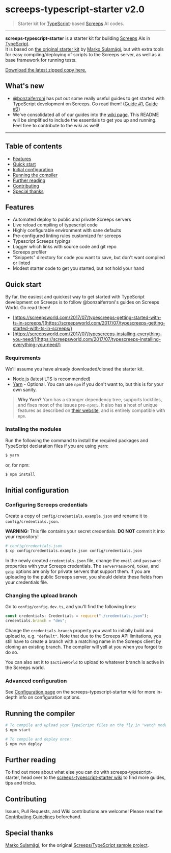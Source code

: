 # screeps-typescript-starter v2.0 

> Starter kit for [TypeScript](http://www.typescriptlang.org/)-based [Screeps](https://screeps.com/) AI codes.

---

**screeps-typescript-starter** is a starter kit for building [Screeps](https://screeps.com/) AIs in [TypeScript](http://www.typescriptlang.org/).  
It is based on [the original starter kit](https://github.com/MarkoSulamagi/Screeps-typescript-sample-project) by [Marko Sulamägi](https://github.com/MarkoSulamagi), but with extra tools for easy compiling/deploying of scripts to the Screeps server, as well as a base framework for running tests.

[Download the latest zipped copy here.](https://github.com/screepers/screeps-typescript-starter/archive/master.zip)

## What's new

* [@bonzaiferroni](https://github.com/bonzaiferroni) has put out some really useful guides to get started with TypeScript development on Screeps. Go read them! \([Guide \#1](https://screepsworld.com/2017/07/typescreeps-getting-started-with-ts-in-screeps/), [Guide \#2](https://screepsworld.com/2017/07/typescreeps-installing-everything-you-need/)\)
* We've consolidated all of our guides into the [wiki page](https://github.com/screepers/screeps-typescript-starter/wiki). This README will be simplified to include the essentials to get you up and running. Feel free to contribute to the wiki as well!

---

## Table of contents

* [Features](#features)
* [Quick start](#quick-start)
* [Initial configuration](#initial-configuration)
* [Running the compiler](#running-the-compiler)
* [Further reading](#further-reading)
* [Contributing](#contributing)
* [Special thanks](#special-thanks)

## Features

* Automated deploy to public and private Screeps servers
* Live reload compiling of typescript code
* Highly configurable environment with sane defaults
* Pre-configured linting rules customized for screeps
* Typescript Screeps typings
* Logger which links with source code and git repo
* Screeps profiler
* "Snippets" directory for code you want to save, but don't want compiled or linted
* Modest starter code to get you started, but not hold your hand

## Quick start

By far, the easiest and quickest way to get started with TypeScript development on Screeps is to follow @bonzaiferroni's guides on Screeps World. Go read them!

* [https://screepsworld.com/2017/07/typescreeps-getting-started-with-ts-in-screeps/](https://screepsworld.com/2017/07/typescreeps-getting-started-with-ts-in-screeps/)
* [https://screepsworld.com/2017/07/typescreeps-installing-everything-you-need/](https://screepsworld.com/2017/07/typescreeps-installing-everything-you-need/)

### Requirements

We'll assume you have already downloaded/cloned the starter kit.

* [Node.js](https://nodejs.org/en/) \(latest LTS is recommended\)
* [Yarn](https://yarnpkg.com/en/) - Optional. You can use `npm` if you don't want to, but this is for your own sanity.

> **Why Yarn?** Yarn has a stronger dependency tree, supports lockfiles, and fixes most of the issues pre-`npm@5`. It also has a host of unique features as described on [their website](https://yarnpkg.com/en/), and is entirely compatible with `npm`.

### Installing the modules

Run the following the command to install the required packages and TypeScript declaration files if you are using yarn:

```bash
$ yarn
```

or, for npm:

```bash
$ npm install
```

## Initial configuration

### Configuring Screeps credentials

Create a copy of `config/credentials.example.json` and rename it to `config/credentials.json`.

**WARNING:** This file contains your secret credentials. **DO NOT** commit it into your repository!

```bash
# config/credentials.json
$ cp config/credentials.example.json config/credentials.json
```

In the newly created `credentials.json` file, change the `email` and `password` properties with your Screeps credentials.  The `serverPassword`, `token`, and `gzip` options are only for private servers that support them.  If you are uploading to the public Screeps server, you should delete these fields from your credentials file.

### Changing the upload branch

Go to `config/config.dev.ts`, and you'll find the following lines:

```ts
const credentials: Credentials = require("./credentials.json");
credentials.branch = "dev";
```

Change the `credentials.branch` property you want to initially build and upload to, e.g. `"default"`. Note that due to the Screeps API limitations, you still have to create a branch with a matching name in the Screeps client by cloning an existing branch. The compiler will yell at you when you forgot to do so.

You can also set it to `$activeWorld` to upload to whatever branch is active in the Screeps world.

### Advanced configuration

See [Configuration page](https://github.com/screepers/screeps-typescript-starter/wiki/Configuration) on the screeps-typescript-starter wiki for more in-depth info on configuration options.

## Running the compiler

```bash
# To compile and upload your TypeScript files on the fly in "watch mode":
$ npm start

# To compile and deploy once:
$ npm run deploy
```

## Further reading

To find out more about what else you can do with screeps-typescript-starter, head over to the [screeps-typescript-starter wiki](https://github.com/screepers/screeps-typescript-starter/wiki) to find more guides, tips and tricks.

## Contributing

Issues, Pull Requests, and Wiki contributions are welcome! Please read the [Contributing Guidelines](CONTRIBUTING.md) beforehand.

## Special thanks

[Marko Sulamägi](https://github.com/MarkoSulamagi), for the original [Screeps/TypeScript sample project](https://github.com/MarkoSulamagi/Screeps-typescript-sample-project).

